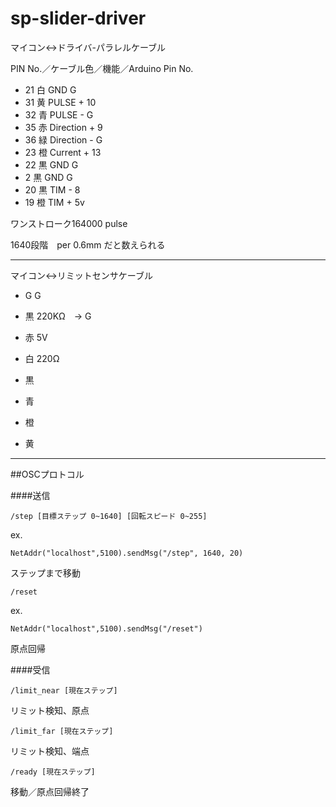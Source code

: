 sp-slider-driver
================

マイコン<->ドライバ-パラレルケーブル

PIN No.／ケーブル色／機能／Arduino Pin No.

- 21 白 GND   G
- 31 黄 PULSE +   10
- 32 青 PULSE -   G
- 35 赤 Direction +  9   
- 36 緑 Direction -  G
- 23 橙 Current +  13
- 22 黒 GND   G
- 2  黒 GND   G
- 20 黒 TIM -   8
- 19 橙 TIM +  5v



ワンストローク164000 pulse

1640段階　per 0.6mm だと数えられる


---------

マイコン<->リミットセンサケーブル

- G G
- 黒 220KΩ　-> G  
- 赤 5V 
- 白 220Ω   

- 黒
- 青
- 橙
- 黄


----------

##OSCプロトコル

####送信

```/step [目標ステップ 0~1640] [回転スピード 0~255] ```

ex.

``` NetAddr("localhost",5100).sendMsg("/step", 1640, 20) ```

ステップまで移動

```/reset  ```

ex.

```NetAddr("localhost",5100).sendMsg("/reset") ```

原点回帰


####受信

```/limit_near [現在ステップ] ```

リミット検知、原点


```/limit_far [現在ステップ] ```

リミット検知、端点


```/ready [現在ステップ] ```

移動／原点回帰終了





